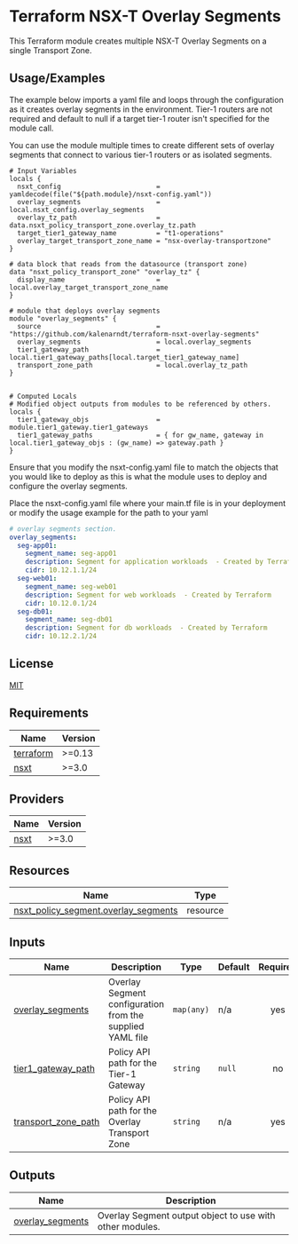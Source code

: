 
# Terraform NSX-T Overlay Segments

This Terraform module creates multiple NSX-T Overlay Segments on a single Transport Zone.

## Usage/Examples

The example below imports a yaml file and loops through the configuration as it creates overlay segments in the environment. Tier-1 routers are not required and default to null if a target tier-1 router isn't specified for the module call. 

You can use the module multiple times to create different sets of overlay segments that connect to various tier-1 routers or as isolated segments. 

```hcl
# Input Variables
locals {
  nsxt_config                        = yamldecode(file("${path.module}/nsxt-config.yaml"))
  overlay_segments                   = local.nsxt_config.overlay_segments
  overlay_tz_path                    = data.nsxt_policy_transport_zone.overlay_tz.path
  target_tier1_gateway_name          = "t1-operations"
  overlay_target_transport_zone_name = "nsx-overlay-transportzone"
}

# data block that reads from the datasource (transport zone)
data "nsxt_policy_transport_zone" "overlay_tz" {
  display_name                       = local.overlay_target_transport_zone_name
}

# module that deploys overlay segments
module "overlay_segments" {
  source                             = "https://github.com/kalenarndt/terraform-nsxt-overlay-segments"
  overlay_segments                   = local.overlay_segments
  tier1_gateway_path                 = local.tier1_gateway_paths[local.target_tier1_gateway_name]
  transport_zone_path                = local.overlay_tz_path
}


# Computed Locals
# Modified object outputs from modules to be referenced by others. 
locals {
  tier1_gateway_objs                 = module.tier1_gateway.tier1_gateways
  tier1_gateway_paths                = { for gw_name, gateway in local.tier1_gateway_objs : (gw_name) => gateway.path }
}
```

Ensure that you modify the nsxt-config.yaml file to match the objects that you would like to deploy as this is what the module uses to deploy and configure the overlay segments.

Place the nsxt-config.yaml file where your main.tf file is in your deployment or modify the usage example for the path to your yaml

```yaml
# overlay segments section. 
overlay_segments:
  seg-app01:
    segment_name: seg-app01
    description: Segment for application workloads  - Created by Terraform
    cidr: 10.12.1.1/24
  seg-web01:
    segment_name: seg-web01
    description: Segment for web workloads  - Created by Terraform
    cidr: 10.12.0.1/24
  seg-db01:
    segment_name: seg-db01
    description: Segment for db workloads  - Created by Terraform
    cidr: 10.12.2.1/24
```

  
## License

[MIT](https://choosealicense.com/licenses/mit/)

  



<!-- BEGIN_TF_DOCS -->
## Requirements

| Name | Version |
|------|---------|
| <a name="requirement_terraform"></a> [terraform](#requirement\_terraform) | >=0.13 |
| <a name="requirement_nsxt"></a> [nsxt](#requirement\_nsxt) |  >=3.0 |

## Providers

| Name | Version |
|------|---------|
| <a name="provider_nsxt"></a> [nsxt](#provider\_nsxt) |  >=3.0 |


## Resources

| Name | Type |
|------|------|
| [nsxt_policy_segment.overlay_segments](https://registry.terraform.io/providers/vmware/nsxt/latest/docs/resources/policy_segment) | resource |

## Inputs

| Name | Description | Type | Default | Required |
|------|-------------|------|---------|:--------:|
| <a name="input_overlay_segments"></a> [overlay\_segments](#input\_overlay\_segments) | Overlay Segment configuration from the supplied YAML file | `map(any)` | n/a | yes |
| <a name="input_tier1_gateway_path"></a> [tier1\_gateway\_path](#input\_tier1\_gateway\_path) | Policy API path for the Tier-1 Gateway | `string` | `null` | no |
| <a name="input_transport_zone_path"></a> [transport\_zone\_path](#input\_transport\_zone\_path) | Policy API path for the Overlay Transport Zone | `string` | n/a | yes |

## Outputs

| Name | Description |
|------|-------------|
| <a name="output_overlay_segments"></a> [overlay\_segments](#output\_overlay\_segments) | Overlay Segment output object to use with other modules. |
<!-- END_TF_DOCS -->